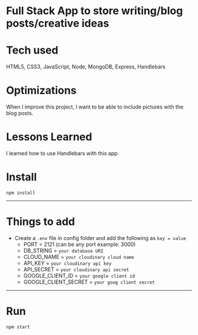 # Full Stack App to store writing/blog posts/creative ideas

# Tech used

HTML5, CSS3, JavaScript, Node, MongoDB, Express, Handlebars

# Optimizations

When I improve this project, I want to be able to include pictures with the blog posts.

# Lessons Learned

I learned how to use Handlebars with this app.




# Install

`npm install`

---

# Things to add

- Create a `.env` file in config folder and add the following as `key = value`
  - PORT = 2121 (can be any port example: 3000)
  - DB_STRING = `your database URI`
  - CLOUD_NAME = `your cloudinary cloud name`
  - API_KEY = `your cloudinary api key`
  - API_SECRET = `your cloudinary api secret`
  - GOOGLE_CLIENT_ID = `your google client id`
  - GOOGLE_CLIENT_SECRET = `your goog client secret`

---

# Run

`npm start`

